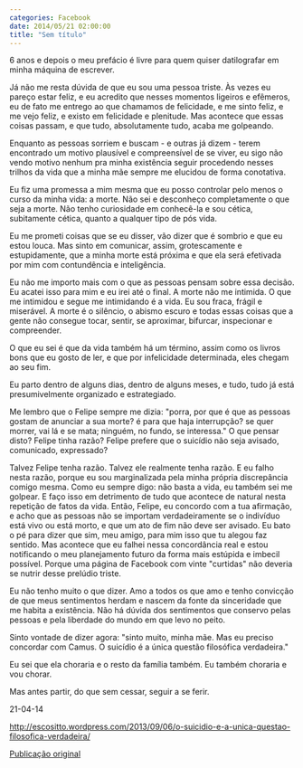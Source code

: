 ```yaml
---
categories: Facebook
date: 2014/05/21 02:00:00
title: "Sem título"
---
```


6 anos e depois o meu prefácio é livre para quem quiser datilografar em minha máquina de escrever.

Já não me resta dúvida de que eu sou uma pessoa triste. Às vezes eu pareço estar feliz, e eu acredito que nesses momentos ligeiros e efêmeros, eu de fato me entrego ao que chamamos de felicidade, e me sinto feliz, e me vejo feliz, e existo em felicidade e plenitude.
Mas acontece que essas coisas passam, e que tudo, absolutamente tudo, acaba me golpeando.

Enquanto as pessoas sorriem e buscam - e outras já dizem - terem encontrado um motivo plausível e compreensível de se viver, eu sigo não vendo motivo nenhum pra minha existência seguir procedendo nesses trilhos da vida que a minha mãe sempre me elucidou de forma conotativa.

Eu fiz uma promessa a mim mesma que eu posso controlar pelo menos o curso da minha vida: a morte. Não sei e desconheço completamente o que seja a morte. Não tenho curiosidade em conhecê-la e sou cética, subitamente cética, quanto a qualquer tipo de pós vida.

Eu me prometi coisas que se eu disser, vão dizer que é sombrio e que eu estou louca. Mas sinto em comunicar, assim, grotescamente e estupidamente, que a minha morte está próxima e que ela será efetivada por mim com contundência e inteligência.

Eu não me importo mais com o que as pessoas pensam sobre essa decisão. Eu acatei isso para mim e eu irei até o final. A morte não me intimida. O que me intimidou e segue me intimidando é a vida. Eu sou fraca, frágil e miserável. A morte é o silêncio, o abismo escuro e todas essas coisas que a gente não consegue tocar, sentir, se aproximar, bifurcar, inspecionar e compreender.

O que eu sei é que da vida também há um término, assim como os livros bons que eu gosto de ler, e que por infelicidade determinada, eles chegam ao seu fim.

Eu parto dentro de alguns dias, dentro de alguns meses, e tudo, tudo já está presumivelmente organizado e estrategiado.

Me lembro que o Felipe sempre me dizia: "porra, por que é que as pessoas gostam de anunciar a sua morte? é para que haja interrupção? se quer morrer, vai lá e se mata; ninguém, no fundo, se interessa." O que pensar disto? Felipe tinha razão? Felipe prefere que o suicídio não seja avisado, comunicado, expressado?

Talvez Felipe tenha razão. Talvez ele realmente tenha razão. E eu falho nesta razão, porque eu sou marginalizada pela minha própria discrepância comigo mesma. Como eu sempre digo: não basta a vida, eu também sei me golpear. E faço isso em detrimento de tudo que acontece de natural nesta repetição de fatos da vida.
Então, Felipe, eu concordo com a tua afirmação, e acho que as pessoas não se importam verdadeiramente se o indivíduo está vivo ou está morto, e que um ato de fim não deve ser avisado. Eu bato o pé para dizer que sim, meu amigo, para mim isso que tu alegou faz sentido. Mas acontece que eu falhei nessa concordância real e estou notificando o meu planejamento futuro da forma mais estúpida e imbecil possível. Porque uma página de Facebook com vinte "curtidas" não deveria se nutrir desse prelúdio triste.

Eu não tenho muito o que dizer. Amo a todos os que amo e tenho convicção de que meus sentimentos herdam e nascem da fonte da sinceridade que me habita a existência. Não há dúvida dos sentimentos que conservo pelas pessoas e pela liberdade do mundo em que levo no peito.

Sinto vontade de dizer agora: "sinto muito, minha mãe. Mas eu preciso concordar com Camus. O suicídio é a única questão filosófica verdadeira."

Eu sei que ela choraria e o resto da família também. Eu também choraria e vou chorar.

Mas antes partir, do que sem cessar, seguir a se ferir.

21-04-14

http://escositto.wordpress.com/2013/09/06/o-suicidio-e-a-unica-questao-filosofica-verdadeira/

[Publicação original](https://www.facebook.com/permalink.php?story_fbid=1425714601032237&id=1418031755133855)

